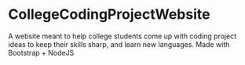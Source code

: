 # CollegeCodingProjectWebsite
A website meant to help college students come up with coding project ideas to keep their skills sharp, and learn new languages.
Made with Bootstrap + NodeJS 
